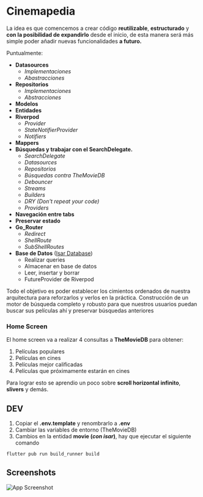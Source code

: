 
# Cinemapedia

La idea es que comencemos a crear código **reutilizable**, **estructurado** y **con la posibilidad de expandirlo** desde el inicio, de esta manera será más simple poder añadir nuevas funcionalidades **a futuro.**

Puntualmente:

- **Datasources**
  - _Implementaciones_
  - _Abastracciones_
- **Repositorios**
  - _Implementaciones_
  - _Abstracciones_
- **Modelos**
- **Entidades**
- **Riverpod**
  - _Provider_
  - _StateNotifierProvider_
  - _Notifiers_
- **Mappers**
- **Búsquedas y trabajar con el SearchDelegate.**
  - _SearchDelegate_
  - _Datasources_
  - _Repositorios_
  - _Búsquedas contra TheMovieDB_
  - _Debouncer_
  - _Streams_
  - _Builders_
  - _DRY (Don't repeat your code)_
  - _Providers_
- **Navegación entre tabs**
- **Preservar estado**
- **Go_Router**
  - _Redirect_
  -  _ShellRoute_
  - _SubShellRoutes_
- **Base de Datos** ([Isar Database](https://isar.dev/))
  - Realizar queries
  - Almacenar en base de datos
  - Leer, insertar y borrar
  - FutureProvider de Riverpod


Todo el objetivo es poder establecer los cimientos ordenados de nuestra arquitectura para reforzarlos y verlos en la práctica.  Construcción de un motor de búsqueda completo y robusto para que nuestros usuarios puedan buscar sus películas ahí y preservar búsquedas anteriores 

### Home Screen

El home screen va a realizar 4 consultas a **TheMovieDB** para obtener:
1. Películas populares
2. Películas en cines
3. Películas mejor calificadas
4. Películas que próximamente estarán en cines
   

Para lograr esto se aprendio un poco sobre **scroll horizontal infinito**, **slivers** y demás.

## DEV
1. Copiar el **.env.template** y renombrarlo a **.env**
2. Cambiar las variables de entorno (TheMovieDB)
3. Cambios en la entidad **movie (_con isar_)**, hay que ejecutar el siguiente comando
```
flutter pub run build_runner build
```


## Screenshots

![App Screenshot](https://via.placeholder.com/468x300?text=App+Screenshot+Here)


